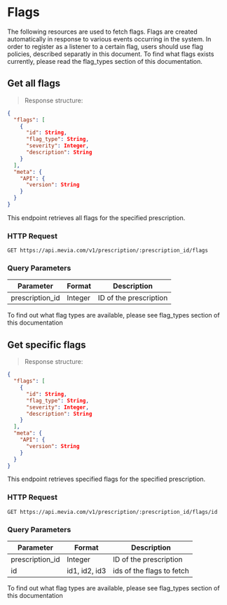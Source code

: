 # Flags
The following resources are used to fetch flags. Flags are created automatically in response to various events occurring in the system. In order to register as a listener to a certain flag, users should use flag policies, described separatly in this document. To find what flags exists currently, please read the flag_types section of this documentation.

## Get all flags

> Response structure:

```json
{
  "flags": [
    {
      "id": String,
      "flag_type": String,
      "severity": Integer,
      "description": String
    }
  ],
  "meta": {
    "API": {
      "version": String
    }
  }
}
```

This endpoint retrieves all flags for the specified prescription.

### HTTP Request

`GET https://api.mevia.com/v1/prescription/:prescription_id/flags`

### Query Parameters
Parameter       | Format    | Description
---------       | -------   | -----------
prescription_id | Integer   | ID of the prescription

<aside class="success">
To find out what flag types are available, please see flag_types section of this documentation
</aside>

## Get specific flags

> Response structure:

```json
{
  "flags": [
    {
      "id": String,
      "flag_type": String,
      "severity": Integer,
      "description": String
    }
  ],
  "meta": {
    "API": {
      "version": String
    }
  }
}
```

This endpoint retrieves specified flags for the specified prescription.

### HTTP Request

`GET https://api.mevia.com/v1/prescription/:prescription_id/flags/id`

### Query Parameters
Parameter       | Format        | Description
---------       | -------       | -----------
prescription_id | Integer       | ID of the prescription
id              | id1, id2, id3 | ids of the flags to fetch

<aside class="success">
To find out what flag types are available, please see flag_types section of this documentation
</aside>